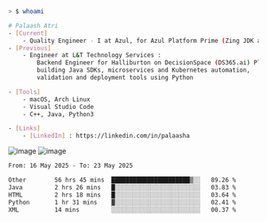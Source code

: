```sh
> $ whoami

# Palaash Atri
- [Current]
    - Quality Engineer - I at Azul, for Azul Platform Prime (Zing JDK and OptHub Cloud-Native Compiler)
- [Previous]
    - Engineer at L&T Technology Services :
        Backend Engineer for Halliburton on DecisionSpace (DS365.ai) Platform team,
        building Java SDKs, microservices and Kubernetes automation,
        validation and deployment tools using Python

- [Tools]
    - macOS, Arch Linux
    - Visual Studio Code
    - C++, Java, Python3

- [Links]
    - [LinkedIn] : https://linkedin.com/in/palaasha 

```
![image](https://github.com/user-attachments/assets/1434c7fb-c3c8-4600-866c-64430a5b1fb9)
![image](https://github.com/user-attachments/assets/22a8374b-f3bf-4492-8f65-26a1fed144b4)


<!--START_SECTION:waka-->

```txt
From: 16 May 2025 - To: 23 May 2025

Other        56 hrs 45 mins  ██████████████████████▒░░   89.26 %
Java         2 hrs 26 mins   █░░░░░░░░░░░░░░░░░░░░░░░░   03.83 %
HTML         2 hrs 18 mins   █░░░░░░░░░░░░░░░░░░░░░░░░   03.64 %
Python       1 hr 31 mins    ▓░░░░░░░░░░░░░░░░░░░░░░░░   02.41 %
XML          14 mins         ░░░░░░░░░░░░░░░░░░░░░░░░░   00.37 %
```

<!--END_SECTION:waka-->
